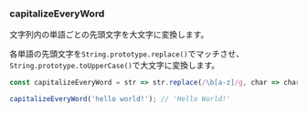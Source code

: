 ### capitalizeEveryWord

文字列内の単語ごとの先頭文字を大文字に変換します。

各単語の先頭文字を`String.prototype.replace()`でマッチさせ、`String.prototype.toUpperCase()`で大文字に変換します。

```js
const capitalizeEveryWord = str => str.replace(/\b[a-z]/g, char => char.toUpperCase());
```

```js
capitalizeEveryWord('hello world!'); // 'Hello World!'
```
